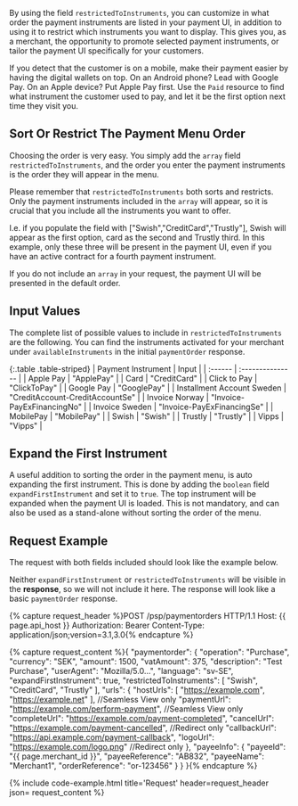 By using the field `restrictedToInstruments`, you can customize in what order
the payment instruments are listed in your payment UI, in addition to using it
to restrict which instruments you want to display. This gives you, as a
merchant, the opportunity to promote selected payment instruments, or tailor the
payment UI specifically for your customers.

If you detect that the customer is on a mobile, make their payment easier by
having the digital wallets on top. On an Android phone? Lead with Google Pay. On
an Apple device? Put Apple Pay first. Use the `Paid` resource to find what
instrument the customer used to pay, and let it be the first option next time
they visit you.

## Sort Or Restrict The Payment Menu Order

Choosing the order is very easy. You simply add the `array` field
`restrictedToInstruments`, and the order you enter the payment instruments is
the order they will appear in the menu.

Please remember that `restrictedToInstruments` both sorts and restricts. Only
the payment instruments included in the `array` will appear, so it is crucial
that you include all the instruments you want to offer.

I.e. if you populate the field with ["Swish","CreditCard","Trustly"], Swish will
appear as the first option, card as the second and Trustly third. In this
example, only these three will be present in the payment UI, even if you have an
active contract for a fourth payment instrument.

If you do not include an `array` in your request, the payment UI will be
presented in the default order.

## Input Values

The complete list of possible values to include in `restrictedToInstruments` are
the following. You can find the instruments activated for your merchant
under `availableInstruments` in the initial `paymentOrder` response.

{:.table .table-striped}
| Payment Instrument    | Input             |
| :------ | :--------------- |
| Apple Pay | "ApplePay" |
| Card     | "CreditCard"      |
| Click to Pay | "ClickToPay" |
| Google Pay | "GooglePay" |
| Installment Account Sweden    | "CreditAccount-CreditAccountSe"   |
| Invoice Norway    | "Invoice-PayExFinancingNo"   |
| Invoice Sweden | "Invoice-PayExFinancingSe" |
| MobilePay | "MobilePay" |
| Swish | "Swish" |
| Trustly | "Trustly" |
| Vipps | "Vipps" |

## Expand the First Instrument

A useful addition to sorting the order in the payment menu, is auto expanding
the first instrument. This is done by adding the `boolean` field
`expandFirstInstrument` and set it to `true`. The top instrument will be
expanded when the payment UI is loaded. This is not mandatory, and can also be
used as a stand-alone without sorting the order of the menu.

## Request Example

The request with both fields included should look like the example below.

Neither `expandFirstInstrument` or `restrictedToInstruments` will be visible in
the **response**, so we will not include it here. The response will look like
a basic `paymentOrder` response.

{% capture request_header %}POST /psp/paymentorders HTTP/1.1
Host: {{ page.api_host }}
Authorization: Bearer <AccessToken>
Content-Type: application/json;version=3.1,3.0{% endcapture %}

{% capture request_content %}{
    "paymentorder": {
        "operation": "Purchase",
        "currency": "SEK",
        "amount": 1500,
        "vatAmount": 375,
        "description": "Test Purchase",
        "userAgent": "Mozilla/5.0...",
        "language": "sv-SE",
        "expandFirstInstrument": true,
        "restrictedToInstruments": [
            "Swish",
            "CreditCard",
            "Trustly"
        ],
        "urls": {
            "hostUrls": [ "https://example.com", "https://example.net" ], //Seamless View only
            "paymentUrl": "https://example.com/perform-payment", //Seamless View only
            "completeUrl": "https://example.com/payment-completed",
            "cancelUrl": "https://example.com/payment-cancelled", //Redirect only
            "callbackUrl": "https://api.example.com/payment-callback",
            "logoUrl": "https://example.com/logo.png" //Redirect only
        },
        "payeeInfo": {
            "payeeId": "{{ page.merchant_id }}",
            "payeeReference": "AB832",
            "payeeName": "Merchant1",
            "orderReference": "or-123456"
        }
    }
}{% endcapture %}

{% include code-example.html
    title='Request'
    header=request_header
    json= request_content
    %}
